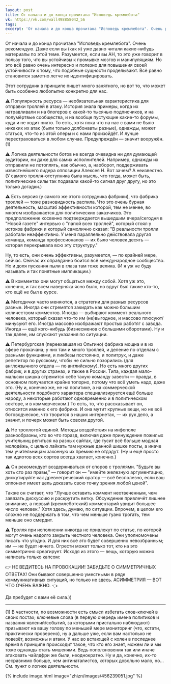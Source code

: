 ```yaml
---
layout: post
title: От начала и до конца прочитана "Исповедь кремлебота"
vk: https://vk.com/wall498858042_56
tags: 
excerpt: 'От начала и до конца прочитана "Исповедь кремлебота". Очень рекомендую. Даже если вы (как я) уже давно читали какие-нибудь материалы по этой теме. Разумеется, если вы АН, то это уже говорит в пользу того, что вы устойчивы к промывке мозгов и манипуляциям. Но это всё равно очень интересно и полезно для повышения своей устойчивости к тому, что подобные сущности проделывают. Всё равно становится заметно легче их идентифицировать. Этот сотрудник в принципе пишет много занятного, но вот то, что может быть особенно любопытно конкретно для нас: ...'
---
```

От начала и до конца прочитана "Исповедь кремлебота". Очень рекомендую. Даже если вы (как я) уже давно читали какие-нибудь материалы по этой теме. Разумеется, если вы АН, то это уже говорит в пользу того, что вы устойчивы к промывке мозгов и манипуляциям. Но это всё равно очень интересно и полезно для повышения своей устойчивости к тому, что подобные сущности проделывают. Всё равно становится заметно легче их идентифицировать.

Этот сотрудник в принципе пишет много занятного, но вот то, что может быть особенно любопытно конкретно для нас.

⚠ Популярность ресурса — необязательная характеристика для отправки троллей в атаку. История знала примеры, когда их натравливали и на блогеров с какой-то тысячью подписчиков, и на полумёртвые сообщества, и на вообще пустующие какие-то форумы, куда и не ходит никто. То есть, хотя пока что на нас с вами не было никаких их атак (были только долбонавты разные), однажды, может статься, что-то из этой оперы и с нами произойдёт. И лучше перестраховаться в любом случае. Предупреждён — значит вооружён. (1)

⚠ Логика деятельности ботов не всегда очевидна ни для думающей аудитории, ни даже для самих исполнителей. Например, однажды их отправили не потоплять, как обычно, а, наоборот, поддерживать известнейшего лидера оппозиции Алексея Н. Вот зачем? А неизвестно. (У самого тролля-отступника была мысль, что тогда, может быть, политические силы так подавали какой-то сигнал друг другу, но это только догадки.)

⚠ Есть версия (у самого же этого сотрудника фабрики), что фабрика троллей — тоже разновидность распила. Что это очень бурная деятельность, масштаб эффективности которой, тем не менее, во многом изображается для политических заказчиков. Это предположение косвенно подтверждается вышедшим вчера/сегодня в "Новой газете" интервью с "папой всех троллей", который стоял у истоков фабрики и который самолично сказал: "В реальности тролли работали неэффективно. У меня параллельно действовала другая команда, команда профессионалов — их было человек десять — которая перекрывала всю эту структуру."

Ну, то есть, они очень эффективны, разумеется, — по крайней мере, сейчас. Сейчас их оправданно боится всё международное сообщество. Но и доля пускания пыли в глаза там тоже велика. (И я уж не буду называть и так понятные импликации.)

⚠ В комментах они могут общаться между собой. Хотя уж это, конечно, и так всем наверняка ясно было, но вдруг был также кто-то, кто ещё не был в курсе.

⚠ Методички часто меняются, а стратегии для разных ресурсов разные. Иногда они стремятся закидать как можно большим количеством комментов. Иногда — выбирают коммент реального человека, который сказал что-то им (не)выгодное, и массово плюсуют/минусуют его. Иногда массово изображают простых работяг с завода. Иногда — ещё кого-нибудь (бизнесменов с большими оборотами). Ну и так далее, им спускают указания по ситуации.

⚠ Петербургская (переехавшая из Ольгино) фабрика мощна и в их сфере прокачана; у них там и много троллей, и деление по отделам с разными функциями, и ликбезы постоянно, и политрук, и даже репетитор по русскому, чтобы не сильно позорились (для англоязычного отдела — по английскому). Но есть много других фабрик, и в других странах, и также в России. Типа, каждая мало-мальски шишка стремится себе такую команду завести — правда, в основном получается крайне топорно, потому что всё уметь надо, даже это. (Ну и, конечно же, не на политике, а на коммерческой деятельности подобного характера специализируется ещё больше народу, а некоторые работают одновременно и в политическом секторе, и в коммерческом.) То есть, то, что рассказывает он, относится именно к его фабрике. И она мутит крупные вещи, но не всё ботоводческое, что творится в наших интернетах, — их рук дело, а значит, и почерк может быть совсем другой.

⚠ Не троллотой единой. Методы воздействия на инфополе разнообразны, кто во что горазд, включая даже принуждение пожилых учительниц региться на разных сайтах, где тусит всё больше модная молодёжь, с целью лайкать там нужные данной шишке посты, а иначе тем учительницам законную их премию не отдадут. (Ну и ещё просто так идиотов всех сортов всегда хватает, конечно.)

⚠ Он рекомендует воздерживаться от споров с троллями. "Будьте вы хоть сто раз правы," — говорит он — "имейте железную аргументацию, дискутируйте как древнегреческий оратор — всё бесполезно, если ваш оппонент имеет цель доказать свою точку зрения любой ценой".

Также он считает, что "Лучше оставить коммент неотвеченным, чем завязать дискуссию и раскрутить ветку. Обсуждение привлечёт лишнее внимание, а первый (кремлеботский) комментарий увидит большее число человек." Хотя здесь, думаю, по ситуации. Впрочем, в целом его сложно не поддержать в том, что чем меньше гуано трогать, тем меньше оно смердит.

⚠ Тролля при исполнении никогда не привлекут по статье, по которой могут очень надолго закрыть честного человека. Они уполномочены писать что угодно. И для них всё это будет совершенно невозбранным; им — не будет ничего. Огрести может только тот, кто на это симметрично среагирует. Исходя из этого — вещь, которую можно написать только капсом: 

👉 НЕ ВЕДИТЕСЬ НА ПРОВОКАЦИИ! ЗАБУДЬТЕ О СИММЕТРИЧНЫХ ОТВЕТАХ! Они бывают совершенно уместными в ряде коммуникативных ситуаций, но только не здесь. АСИММЕТРИЯ — ВОТ ЧТО ОЧЕНЬ ВАЖНО. 👈

Да пребудет с вами её сила.))

---

(1) В частности, по возможности есть смысл избегать слов-ключей в своих постах; ключевые слова (в первую очередь имена политиков и названия явлений/событий, за которыми пристально наблюдают) призывают на вашу голову по меньшей мере мониторинг (что, кстати, практически проверено), ну а дальше уже, если вам настолько не повезёт, возможны и атаки. У нас во встающей с колен в последнее время в принципе происходит такое, что кто его знает, можем ли и мы тоже однажды стать мишенями. Ведь поползновения так или иначе атаковать чайлдфри же были, неоднократно. Ну и да, конечно, их-то несравнимо больше, чем антинаталистов, которых довольно мало, но... См. пункт о логике деятельности.

{% include image.html image="zhizn/images/456239051.jpg" %}
